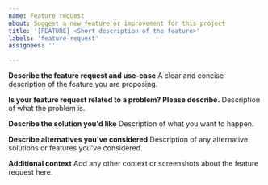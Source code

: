 ```yaml
---
name: Feature request
about: Suggest a new feature or improvement for this project
title: '[FEATURE] <Short description of the feature>'
labels: 'feature-request'
assignees: ''

---
```

**Describe the feature request and use-case**
A clear and concise description of the feature you are proposing.

**Is your feature request related to a problem? Please describe.**
Description of what the problem is.

**Describe the solution you'd like**
Description of what you want to happen.

**Describe alternatives you've considered**
Description of any alternative solutions or features you've considered.

**Additional context**
Add any other context or screenshots about the feature request here.
